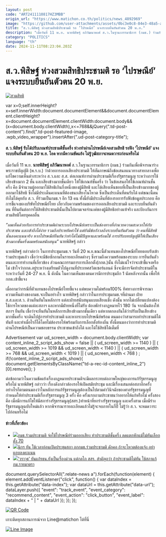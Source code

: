 ```yaml
---
layout: post
code: "ART2411110817HZ3MBB"
origin_url: "https://www.matichon.co.th/politics/news_4892969"
image: "https://github.com/user-attachments/assets/0bc3e0c8-84e3-48a5-a65c-c401cd98ac0a"
title: "ส.ว.พิสิษฐ์ ห่วงสวมสิทธิประชามติ รอ ‘ไปรษณีย์’ แจงระบบยืนยันตัวตน 20 พ.ย."
description: "เมื่อวันที่ 11 พ.ย. นายพิสิษฐ์ อภิวัฒนาพงศ์ ส.ว.ในฐานะกรรมาธิการ (กมธ.) ร่วมกันเพื่อพิจารณาร่างพระราชบัญญัติ (พ.ร.บ.) ว่าด้วยการออกเสียงประชามติ"
category: "POLITICS"
language: "th"
date: 2024-11-11T08:23:04.203Z
---
```


# ส.ว.พิสิษฐ์ ห่วงสวมสิทธิประชามติ รอ ‘ไปรษณีย์’ แจงระบบยืนยันตัวตน 20 พ.ย.

[![สวมสิทธิ](https://www.matichon.co.th/wp-content/uploads/2024/11/huang1.jpg "huang1")](https://www.matichon.co.th/wp-content/uploads/2024/11/huang1.jpg)

var x=0;self.innerHeight?x=self.innerWidth:document.documentElement&&document.documentElement.clientHeight?x=document.documentElement.clientWidth:document.body&&(x=document.body.clientWidth),x<=768&&jQuery(".td-post-content").find(".td-post-featured-image, .wpb\_video\_wrapper").insertAfter(".ud-post-category-title");

#### **ส.ว.พิสิษฐ์ รับได้ปรับเกณฑ์ประชามติชั้นครึ่ง ห่วงทำผ่านไปรษณีย์เจอสวมสิทธิ รอฟัง ‘ไปรษณีย์’ แจงระบบยืนยันตัวตน 20 พ.ย. โอด หากมีความขัดแย้ง ไม่รู้วุฒิสภาจะหมดวาระก่อนหรือไม่**

เมื่อวันที่ 11 พ.ย. **นายพิสิษฐ์ อภิวัฒนาพงศ์** ส.ว.ในฐานะกรรมาธิการ (กมธ.) ร่วมกันเพื่อพิจารณาร่างพระราชบัญญัติ (พ.ร.บ.) ว่าด้วยการออกเสียงประชามติ ให้สัมภาษณ์ถึงข้อเสนอแนวทางสายกลางเพื่อแก้ไขความเห็นต่างระหว่าง ส.ว.และ ส.ส. ต่อเกณฑ์การผ่านประชามติเรื่องรัฐธรรมนูญ ระหว่างการใช้เสียงข้างมาก 2 ชั้น และเสียงข้างมากชั้นเดียว ให้ใช้เกณฑ์ชั้นครึ่ง ว่า ในข้อเสนอให้ใช้เกณฑ์ผ่านชั้นครึ่ง คือ มีจำนวนผู้ออกมาใช้สิทธิเกินกึ่งหนึ่งของผู้มีสิทธิ และได้เสียงเห็นชอบที่เป็นเสียงข้างมากของผู้ออกมาใช้สิทธิ ซึ่งไม่มีประเด็นคะแนนที่ต้องชนะเสียงโนโหวต ซึ่งเป็นประเด็นที่ตนรับได้ แต่ขณะนี้ตนยังไม่ได้คุยกับ ส.ว. ที่ร่วมเป็นกมธ.ฯ อีก 13 คน ทั้งนี้ยังมีประเด็นที่ต้องรอการรับฟังข้อมูลประกอบ คือ การชี้แจงของบริษัทไปรษณีย์ไทย เกี่ยวกับความพร้อมของการออกเสียงประชามติ และระบบยืนยันตัวตน ที่ยืนยันต่อการใช้สิทธิประชามตินั้นเป็นไปตามเจตจำนงค์ของผู้มีสิทธิอย่างแท้จริง และป้องกันการสวมสิทธิโดยบุคคลอื่น

_“ผมเห็นด้วยกับการทำประชามติผ่านระบบไปรษณีย์เพราะเป็นช่องทางที่อำนวยความสะดวกให้กับประชาชน และเข้าถึงได้ง่าย รวมถึงประหยัดค่าใช้ แต่ยังมีข้อกังวลถึงระบบยืนยันตัวตน ว่า คนที่มีสิทธินั้นลงคะแนนจริง หากไปรษณีย์ยืนยันว่าทำได้ไม่มีปัญหาและพร้อมใช้ การปรับบทบัญญัติให้เป็นเสียงข้างมากชั้นครึ่งผมพร้อมสนับสนุน”_ นายพิสิษฐ์ กล่าว

นายพิสิษฐ์ กล่าวต่อว่า ในการประชุมกมธ.ฯ วันที่ 20 พ.ย.ขณะนี้ตัวแทนของไปรษณีย์ไทยตอบรับเข้าร่วมประชุมแล้ว เชื่อว่าจะมีข้อซักถามในรายละเอียดต่างๆ ซึ่งรวมถึงความพร้อมของระบบ การยืนยันตัวตนและการทำงานที่เกี่ยวข้อง ส่วนคณะกรรมการการเลือกตั้ง(กกต.)นั้น ยังไม่แน่ใจว่าจะเข้าชี้แจงหรือไม่ เข้าใจว่ากกต.อยู่ระหว่างเตรียมตัวไปดูงานที่ประเทศสวิตเซอร์แลนด์ ซึ่งจะมีการจัดทำประชามติในระหว่างวันที่ 24-27 พ.ย. นี้ ดังนั้น ในความเห็นของตนควรมีการประชุมอีก 1 นัดหลังจากนั้น เพื่อให้ กกต.เข้าชี้แจง

เมื่อถามว่ากรณีที่ตัวแทนของไปรษณีย์ไทยชี้แจง แต่พบความไม่พร้อม100% ทิศทางการพิจารณาความเห็นต่างของกมธ.จะเป็นอย่างไร นายพิสิษฐ์ กล่าวว่าในการประชุมกมธ.ฯที่ผ่านมา ฝ่าย ส.ส.และส.ว. ล้วนยืนยันในหลักการ แต่ละฝ่ายสนับสนุนแบบเสียงแข็ง ดังนั้น หากไม่เปลี่ยนแปลงต้องใช้การโหวตของแต่ละสภาฯ และหากมีฝ่ายหนึ่งที่ไม่รับ ต้องพักร่างกฎหมายไว้ 180 วัน จากนั้นต้องให้ สภาฯ ยืนยัน เชื่อว่าจะยืนยันในหลักการเสียงข้างมากชั้นเดียว แต่หากตกลงกันได้ว่าปรับเป็นเสียงข้างมากชั้นครึ่ง จะเดินไปสู่การทำประชามติ และหากระบบไปรษณีย์พร้อม ตนมองว่าสามารถทำประชามติได้ทันที และทำเมื่อไรก็ได้โดยไม่ต้องรอให้พร้อมกับการเลือกตั้งท้องถิ่น ทั้งนี้ตนมองว่าการทำประชามติผ่านไปรษณีย์เป็นความชอบธรรม ประชาชนเข้าถึงได้ และได้ใช้สิทธิได้เต็มที่

Advertisement var ud\_screen\_width = document.body.clientWidth; var content\_inline\_2\_script\_ads\_show = false || ( ud\_screen\_width >= 1140 ) || ( ud\_screen\_width >= 1019 && ud\_screen\_width < 1140 ) || ( ud\_screen\_width >= 768 && ud\_screen\_width < 1019 ) || ( ud\_screen\_width < 768 ) ; if(!content\_inline\_2\_script\_ads\_show){ document.getElementsByClassName("td-a-rec-id-content\_inline\_2")\[0\].remove(); }

ต่อข้อถามว่าในความขัดแย้งเรื่องกฎหมายประชามติจะมีผลกระทบต่อภาพใหญ่ของการแก้รัฐธรรมนูญหรือไม่ นายพิสิษฐ์​ กล่าวว่า เรื่องดังกล่าวต้องรอให้เปิดสมัยประชุม และมีเรื่องเสนอต่อสภาอีกครั้ง อย่างไรก็ตามตนมองว่าในหลักการแก้รัฐธรรมนูญต้องเป็นไปตามคำวินิจฉัยของศาลรัฐธรรมนูญที่กำหนดให้ทำประชามติเรื่องรัฐธรรมนูญ 3 ครั้ง คือ ครั้งแรกถามประชาชนว่าอยากให้แก้หรือไม่ ครั้งสอง คือ เมื่อมีการแก้ไขให้มีสภาร่างรัฐธรรมนูญ(สสร.)ทำหน้าที่ยกร่างรัฐธรรมนูญ และครั้งสาม เมื่อมีร่างรัฐธรรมนูญฉบับใหม่แล้ว หากพิจารณารายละเอียดแล้วไม่รู้จะจบภายในกี่ปี ไม่รู้ว่า ส.ว. จะหมดวาระไปก่อนหรือไม่

#### ข่าวที่เกี่ยวข้อง

*   [![](https://www.matichon.co.th/wp-content/uploads/2024/11/728-65.jpg)กมธ.ร่วมประชามติ จ่อใช้ไปรษณีย์ร่วมออกเสียง ทำประชามติชั้นครึ่ง ลดแตกหักแม้ไม่ทันเลือกตั้ง 70](https://www.matichon.co.th/politics/news_4885637)
*   [![](https://www.matichon.co.th/wp-content/uploads/2024/11/kk728.jpg)นิกร ยัน ใช้เวลาก่อนเปิดประชุมสภา ถกกมธ.ร่วมประชามติ ดักคอ ถ้าจะโหวตต้องแจ้ง อย่าแอบลงคะแนน](https://www.matichon.co.th/politics/news_4884960)
*   [![](https://www.matichon.co.th/wp-content/uploads/2024/11/wa728-1.jpg)‘วราวุธ’ ยันแก้รธน.ยังเป็นเรื่องด่วน แต่กลไก สสร. สำคัญกว่า ถ้าประชามติไม่ทัน ใช้สภาแก้กม.รายมาตรา](https://www.matichon.co.th/politics/news_4882742)

document.querySelectorAll(".relate-news a").forEach(function(element) { element.addEventListener("click", function() { var dataIndex = this.getAttribute("data-index"); var dataUrl = this.getAttribute("data-url"); dataLayer.push({ "event": "track\_event", "event\_category": "recommend\_content", "event\_action": "click\_button", "event\_label": dataIndex + " | " + dataUrl }); }); });

[![QR Code](https://www.matichon.co.th/wp-content/uploads/2023/07/wob1371z.jpg)](https://lin.ee/ht0nDxX)

เกาะติดทุกสถานการณ์จาก Line@matichon ได้ที่นี่

[![Line Image](https://www.matichon.co.th/wp-content/uploads/2023/07/th.png)](https://lin.ee/ht0nDxX)